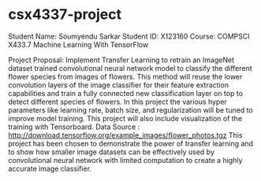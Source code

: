 # csx4337-project
Student Name: Soumyendu Sarkar 
Student ID: X123160 
Course: COMPSCI X433.7 Machine Learning With TensorFlow 

Project Proposal: Implement Transfer Learning to retrain an ImageNet dataset trained convolutional neural network model to classify the different flower species from images of flowers. This method will reuse the lower convolution layers of the image classifier for their feature extraction capabilities and train a fully connected new classification layer on top to detect different species of flowers. In this project the various hyper parameters like learning rate, batch size, and regularization will be tuned to improve model training. 
This project will also include visualization of the training with Tensorboard. 
Data Source : http://download.tensorflow.org/example_images/flower_photos.tgz 
This project has been chosen to demonstrate the power of transfer learning and to show how smaller image datasets can be effectively used by convolutional neural network with limited computation to create a highly accurate image classifier.
